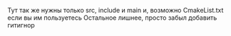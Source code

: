 Тут так же нужны только src, include и main и, возможно CmakeList.txt если вы им пользуетесь
Остальное лишнее, просто забыл добавить гитигнор
